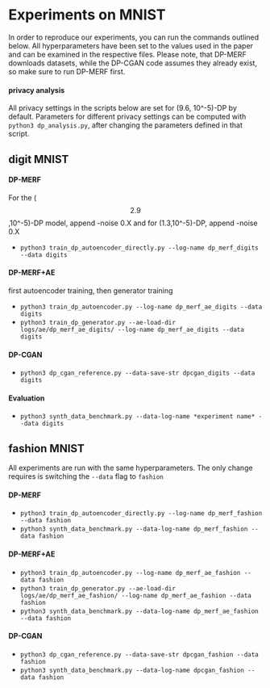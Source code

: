 # Experiments on MNIST

In order to reproduce our experiments, you can run the commands outlined below.
All hyperparameters have been set to the values used in the paper and can be examined in the respective files.
Please note, that DP-MERF downloads datasets, while the DP-CGAN code assumes they already exist, so make sure to run DP-MERF first.

#### privacy analysis

All privacy settings in the scripts below are set for (9.6, 10^-5)-DP by default. Parameters for different privacy settings can be computed with 
`python3 dp_analysis.py`, after changing the parameters defined in that script.

## digit MNIST

#### DP-MERF
For the ($$2.9$$,10^-5)-DP model, append -noise 0.X and for (1.3,10^-5)-DP, append -noise 0.X  
- `python3 train_dp_autoencoder_directly.py --log-name dp_merf_digits --data digits`

#### DP-MERF+AE
first autoencoder training, then generator training
- `python3 train_dp_autoencoder.py --log-name dp_merf_ae_digits --data digits`
- `python3 train_dp_generator.py --ae-load-dir logs/ae/dp_merf_ae_digits/ --log-name dp_merf_ae_digits --data digits`

#### DP-CGAN
- `python3 dp_cgan_reference.py --data-save-str dpcgan_digits --data digits`

#### Evaluation
- `python3 synth_data_benchmark.py --data-log-name *experiment name* --data digits`

## fashion MNIST

All experiments are run with the same hyperparameters. The only change requires is switching the `--data` flag to `fashion`

#### DP-MERF
- `python3 train_dp_autoencoder_directly.py --log-name dp_merf_fashion --data fashion`
- `python3 synth_data_benchmark.py --data-log-name dp_merf_fashion --data fashion`

#### DP-MERF+AE
- `python3 train_dp_autoencoder.py --log-name dp_merf_ae_fashion --data fashion`
- `python3 train_dp_generator.py --ae-load-dir logs/ae/dp_merf_ae_fashion/ --log-name dp_merf_ae_fashion --data fashion`
- `python3 synth_data_benchmark.py --data-log-name dp_merf_ae_fashion --data fashion`

#### DP-CGAN
- `python3 dp_cgan_reference.py --data-save-str dpcgan_fashion --data fashion`
- `python3 synth_data_benchmark.py --data-log-name dpcgan_fashion --data fashion`
